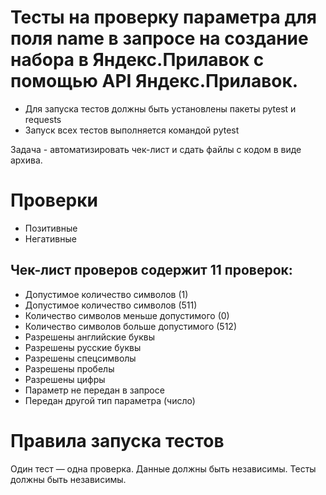 ﻿# Тесты на проверку параметра для поля name в запросе на создание набора в Яндекс.Прилавок с помощью API Яндекс.Прилавок.
- Для запуска тестов должны быть установлены пакеты pytest и requests
- Запуск всех тестов выполняется командой pytest

Задача - автоматизировать чек-лист и сдать файлы с кодом в виде архива.

# Проверки
- Позитивные
- Негативные

## Чек-лист проверов содержит 11 проверок:
- Допустимое количество символов (1)
- Допустимое количество символов (511)
- Количество символов меньше допустимого (0)
- Количество символов больше допустимого (512)
- Разрешены английские буквы
- Разрешены русские буквы
- Разрешены спецсимволы
- Разрешены пробелы
- Разрешены цифры
- Параметр не передан в запросе
- Передан другой тип параметра (число)

# Правила запуска тестов
Один тест — одна проверка.
Данные должны быть независимы.
Тесты должны быть независимы.